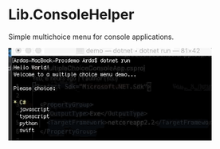 # Lib.ConsoleHelper

Simple multichoice menu for console applications. 

![Menu](https://github.com/ardacetinkaya/Lib.ConsoleHelper/blob/master/images/menu.gif)
